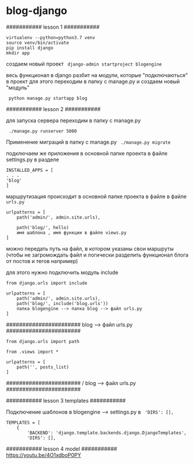 # blog-django

########### lesson 1 ###########
``` 
virtualenv --python=python3.7 venv
source venv/bin/activate
pip install django
mkdir app
``` 

создаем новый проект
``` django-admin startproject blogengine``` 

весь функционал в django разбит на модули, которые "подключаються" в проект
для этого переходим в папку с  manage.py и создаем новый "модуль"

``` python manage.py startapp blog``` 



########### lesson 2 ###########

для запуска сервера переходим в папку с  manage.py

``` ./manage.py runserver 5000``` 

Применение миграций в папку с  manage.py
``` ./manage.py migrate``` 

подключаем же приложения в основной папке проекта в файле settings.py
в разделе 

``` 
INSTALLED_APPS = [
. . .
'blog'
]
``` 

маршрутизация происходит в основной папке проекта в файле в файле ``` urls.py``` 

``` 
urlpatterns = [
    path('admin/', admin.site.urls),
    
    path('blog/', hello)
    имя шаблона , имя функции в файле views.py
]
``` 

можно передать путь на файл, в котором указаны свои маршруты (чтобы не загромождать файл и логически 
разделить функционал блога от постов и тегов например)

для этого нужно подключить модуль include

``` from django.urls import include ``` 

``` 
urlpatterns = [
    path('admin/', admin.site.urls),
    path('blog/', include('blog.urls'))
    папка blogengine --> папка blog --> файл urls.py
]
``` 

####################### blog --> файл urls.py #######################
``` 
from django.urls import path

from .views import *

urlpatterns = [
    path('', posts_list)
]
``` 

####################### / blog --> файл urls.py #######################


########### lesson 3 templates ###########

Подключение шаблонов в blogengine --> settings.py в ``` 'DIRS': [],``` 

```
TEMPLATES = [
    {
        'BACKEND': 'django.template.backends.django.DjangoTemplates',
        'DIRS': [],
```

########### lesson 4 model ###########
https://youtu.be/4O1xdboP0PY